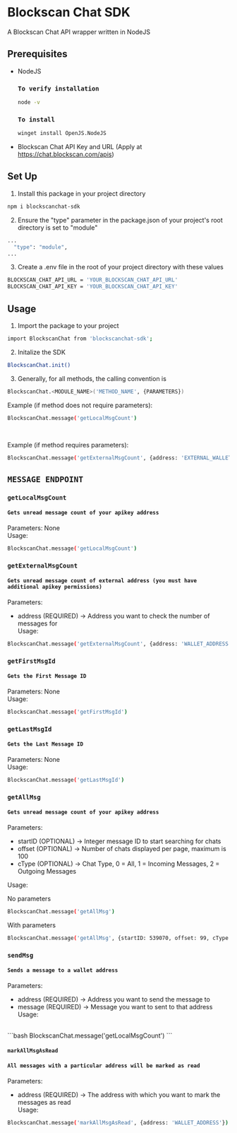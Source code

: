 # Blockscan Chat SDK

A Blockscan Chat API wrapper written in NodeJS

## Prerequisites
- NodeJS
    ### `To verify installation` 
    ```bash
    node -v
    ```
    ### `To install` 
    ```bash
    winget install OpenJS.NodeJS
    ```
- Blockscan Chat API Key and URL (Apply at https://chat.blockscan.com/apis)

## Set Up

1. Install this package in your project directory

```bash
npm i blockscanchat-sdk
```

2. Ensure the "type" parameter in the package.json of your project's root directory is set to "module"

```bash
...
  "type": "module",
...
```

3. Create a .env file in the root of your project directory with these values

```bash
BLOCKSCAN_CHAT_API_URL = 'YOUR_BLOCKSCAN_CHAT_API_URL'
BLOCKSCAN_CHAT_API_KEY = 'YOUR_BLOCKSCAN_CHAT_API_KEY'
```

## Usage

1. Import the package to your project

```bash
import BlockscanChat from 'blockscanchat-sdk'; 
```

2. Initalize the SDK

```bash
BlockscanChat.init()
```

3. Generally, for all methods, the calling convention is

```bash
BlockscanChat.<MODULE_NAME>('METHOD_NAME', {PARAMETERS})
```

Example (if method does not require parameters): 
```bash
BlockscanChat.message('getLocalMsgCount')
```
<br>

Example (if method requires parameters): 
```bash
BlockscanChat.message('getExternalMsgCount', {address: 'EXTERNAL_WALLET_ADDRESS'})
```
## `MESSAGE ENDPOINT`

### `getLocalMsgCount`
#### `Gets unread message count of your apikey address`

Parameters: None <br>
Usage: 
```bash
BlockscanChat.message('getLocalMsgCount')
```

### `getExternalMsgCount`
#### `Gets unread message count of external address (you must have additional apikey permissions)`

Parameters: 
- address (REQUIRED) -> Address you want to check the number of messages for <br>
Usage: 
```bash
BlockscanChat.message('getExternalMsgCount', {address: 'WALLET_ADDRESS'})
```
### `getFirstMsgId`
#### `Gets the First Message ID`

Parameters: None <br>
Usage: 
```bash
BlockscanChat.message('getFirstMsgId')
```

### `getLastMsgId`
#### `Gets the Last Message ID`

Parameters: None <br>
Usage: 
```bash
BlockscanChat.message('getLastMsgId')
```

### `getAllMsg`
#### `Gets unread message count of your apikey address`

Parameters: 
- startID (OPTIONAL) -> Integer message ID to start searching for chats
- offset (OPTIONAL) -> Number of chats displayed per page, maximum is 100
- cType (OPTIONAL) -> Chat Type, 0 = All, 1 = Incoming Messages, 2 = Outgoing Messages

Usage: 
<br>

No parameters
```bash
BlockscanChat.message('getAllMsg')
```

With parameters
```bash
BlockscanChat.message('getAllMsg', {startID: 539070, offset: 99, cType: 2})
```

### `sendMsg`
#### `Sends a message to a wallet address`

Parameters: 
- address (REQUIRED) -> Address you want to send the message to
- message (REQUIRED) -> Message you want to sent to that address 
Usage: 
<br>
```bash
BlockscanChat.message('getLocalMsgCount')
```

#### `markAllMsgAsRead`
#### `All messages with a particular address will be marked as read`

Parameters: 
- address (REQUIRED) -> The address with which you want to mark the messages as read <br>
Usage: 
```bash
BlockscanChat.message('markAllMsgAsRead', {address: 'WALLET_ADDRESS'})
```



